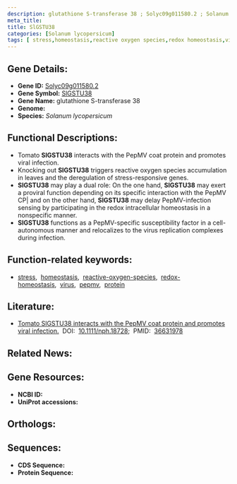 ```yaml
---
description: glutathione S-transferase 38 ; Solyc09g011580.2 ; Solanum lycopersicum
meta_title:
title: SlGSTU38
categories: [Solanum lycopersicum]
tags: [ stress,homeostasis,reactive oxygen species,redox homeostasis,virus,pepmv,protein ]
---
```


## Gene Details:
- **Gene ID:** [Solyc09g011580.2]()
- **Gene Symbol:** <u>SlGSTU38</u>
- **Gene Name:** glutathione S-transferase 38
- **Genome:** []()
- **Species:** *Solanum lycopersicum*

## Functional Descriptions:
   - Tomato **SlGSTU38** interacts with the PepMV coat protein and promotes viral infection.
   - Knocking out **SlGSTU38** triggers reactive oxygen species accumulation in leaves and the deregulation of stress-responsive genes.
   - **SlGSTU38** may play a dual role: On the one hand, **SlGSTU38** may exert a proviral function depending on its specific interaction with the PepMV CP| and on the other hand, **SlGSTU38** may delay PepMV-infection sensing by participating in the redox intracellular homeostasis in a nonspecific manner.
   - **SlGSTU38** functions as a PepMV-specific susceptibility factor in a cell-autonomous manner and relocalizes to the virus replication complexes during infection.

## Function-related keywords:
   - [stress](/tags/stress/),&nbsp;&nbsp;[homeostasis](/tags/homeostasis/),&nbsp;&nbsp;[reactive-oxygen-species](/tags/reactive-oxygen-species/),&nbsp;&nbsp;[redox-homeostasis](/tags/redox-homeostasis/),&nbsp;&nbsp;[virus](/tags/virus/),&nbsp;&nbsp;[pepmv](/tags/pepmv/),&nbsp;&nbsp;[protein](/tags/protein/)

## Literature:
   - [Tomato SlGSTU38 interacts with the PepMV coat protein and promotes viral infection.](https://doi.org/10.1111/nph.18728)&nbsp;&nbsp;DOI:&nbsp;&nbsp;[10.1111/nph.18728](https://doi.org/10.1111/nph.18728);&nbsp;&nbsp;PMID:&nbsp;&nbsp;[36631978](https://pubmed.ncbi.nlm.nih.gov/36631978/)

## Related News:

## Gene Resources:
- **NCBI ID:**  [](https://www.ncbi.nlm.nih.gov/gene/?term=)
- **UniProt accessions:**  [](https://www.uniprot.org/uniprotkb//entry)

## Orthologs:

## Sequences:
- **CDS Sequence:**
- **Protein Sequence:**
